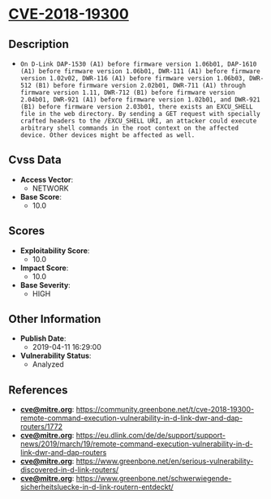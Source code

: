 
# [CVE-2018-19300](https://community.greenbone.net/t/cve-2018-19300-remote-command-execution-vulnerability-in-d-link-dwr-and-dap-routers/1772)

## Description

- `On D-Link DAP-1530 (A1) before firmware version 1.06b01, DAP-1610 (A1) before firmware version 1.06b01, DWR-111 (A1) before firmware version 1.02v02, DWR-116 (A1) before firmware version 1.06b03, DWR-512 (B1) before firmware version 2.02b01, DWR-711 (A1) through firmware version 1.11, DWR-712 (B1) before firmware version 2.04b01, DWR-921 (A1) before firmware version 1.02b01, and DWR-921 (B1) before firmware version 2.03b01, there exists an EXCU_SHELL file in the web directory. By sending a GET request with specially crafted headers to the /EXCU_SHELL URI, an attacker could execute arbitrary shell commands in the root context on the affected device. Other devices might be affected as well.`

## Cvss Data

- **Access Vector**:
  - NETWORK
- **Base Score**:
  - 10.0

## Scores

- **Exploitability Score**:
  - 10.0
- **Impact Score**:
  - 10.0
- **Base Severity**:
  - HIGH

## Other Information

- **Publish Date**:
  - 2019-04-11 16:29:00
- **Vulnerability Status**:
  - Analyzed

## References

- **cve@mitre.org**: https://community.greenbone.net/t/cve-2018-19300-remote-command-execution-vulnerability-in-d-link-dwr-and-dap-routers/1772
- **cve@mitre.org**: https://eu.dlink.com/de/de/support/support-news/2019/march/19/remote-command-execution-vulnerability-in-d-link-dwr-and-dap-routers
- **cve@mitre.org**: https://www.greenbone.net/en/serious-vulnerability-discovered-in-d-link-routers/
- **cve@mitre.org**: https://www.greenbone.net/schwerwiegende-sicherheitsluecke-in-d-link-routern-entdeckt/
